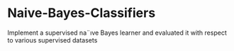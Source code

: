 # Naive-Bayes-Classifiers

Implement a supervised na¨ıve Bayes learner and evaluated it with respect to various supervised datasets



